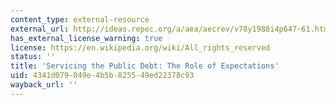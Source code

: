 ```yaml
---
content_type: external-resource
external_url: http://ideas.repec.org/a/aea/aecrev/v78y1988i4p647-61.html
has_external_license_warning: true
license: https://en.wikipedia.org/wiki/All_rights_reserved
status: ''
title: 'Servicing the Public Debt: The Role of Expectations'
uid: 4341d079-049e-4b5b-8255-49ed22378c93
wayback_url: ''
---
```


